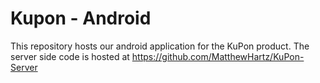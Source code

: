 # Kupon - Android

This repository hosts our android application for the KuPon product.  The server side code is hosted at 
https://github.com/MatthewHartz/KuPon-Server
